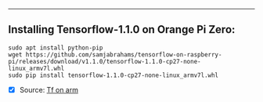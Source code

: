 ***
## Installing Tensorflow-1.1.0 on Orange Pi Zero:

```
sudo apt install python-pip
wget https://github.com/samjabrahams/tensorflow-on-raspberry-pi/releases/download/v1.1.0/tensorflow-1.1.0-cp27-none-linux_armv7l.whl
sudo pip install tensorflow-1.1.0-cp27-none-linux_armv7l.whl
```
- [x] Source: [Tf on arm](https://github.com/samjabrahams/tensorflow-on-raspberry-pi)
